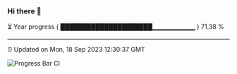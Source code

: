 ### Hi there 👋

⏳ Year progress { █████████████████████▁▁▁▁▁▁▁▁▁ } 71.38 %

---

⏰ Updated on Mon, 18 Sep 2023 12:30:37 GMT

![Progress Bar CI](https://github.com/liununu/liununu/workflows/Progress%20Bar%20CI/badge.svg)
